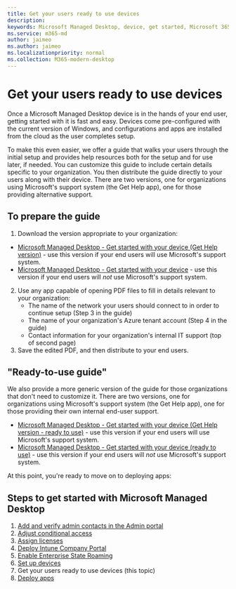 ```yaml
---
title: Get your users ready to use devices
description:  
keywords: Microsoft Managed Desktop, device, get started, Microsoft 365
ms.service: m365-md
author: jaimeo
ms.author: jaimeo
ms.localizationpriority: normal
ms.collection: M365-modern-desktop
---
```


# Get your users ready to use devices

Once a Microsoft Managed Desktop device is in the hands of your end user, getting started with it is fast and easy. Devices come pre-configured with the current version of Windows, and configurations and apps are installed from the cloud as the user completes setup. 
 
To make this even easier, we offer a guide that walks your users through the initial setup and provides help resources both for the setup and for use later, if needed. You can customize this guide to include certain details specific to your organization. You then distribute the guide directly to your users along with their device. There are two versions, one for organizations using Microsoft's support system (the Get Help app), one for those providing alternative support.

## To prepare the guide

1. Download the version appropriate to your organization:
- [Microsoft Managed Desktop - Get started with your device (Get Help version)](https://github.com/MicrosoftDocs/microsoft-365-docs/raw/public/microsoft-365/managed-desktop/get-started/downloads/microsoft-managed-desktop-user-guide-help-custom-v2.pdf) - use this version if your end users will use Microsoft's support system.
- [Microsoft Managed Desktop - Get started with your device](https://github.com/MicrosoftDocs/microsoft-365-docs/raw/public/microsoft-365/managed-desktop/get-started/downloads/microsoft-managed-desktop-user-guide-no-help-custom-v2.pdf) - use this version if your end users will *not* use Microsoft's support system.
2. Use any app capable of opening PDF files to fill in details relevant to your organization:
    - The name of the network your users should connect to in order to continue setup (Step 3 in the guide)
    - The name of your organization's Azure tenant account (Step 4 in the guide)
    - Contact information for your organization's internal IT support (top of second page)
3. Save the edited PDF, and then distribute to your end users. 

## "Ready-to-use guide"

We also provide a more generic version of the guide for those organizations that don't need to customize it. There are two versions, one for organizations using Microsoft's support system (the Get Help app), one for those providing their own internal end-user support.

- [Microsoft Managed Desktop - Get started with your device (Get Help version - ready to use)](https://github.com/MicrosoftDocs/microsoft-365-docs/raw/public/microsoft-365/managed-desktop/get-started/downloads/microsoft-managed-desktop-user-guide-help-v2.pdf) - use this version if your end users will use Microsoft's support system.
- [Microsoft Managed Desktop - Get started with your device (ready to use)](https://github.com/MicrosoftDocs/microsoft-365-docs/raw/public/microsoft-365/managed-desktop/get-started/downloads/microsoft-managed-desktop-user-guide-no-help-v2.pdf) - use this version if your end users will *not* use Microsoft's support system.

At this point, you're ready to move on to deploying apps:


## Steps to get started with Microsoft Managed Desktop

1. [Add and verify admin contacts in the Admin portal](add-admin-contacts.md)
2. [Adjust conditional access](conditional-access.md)
3. [Assign licenses](assign-licenses.md)
4. [Deploy Intune Company Portal](company-portal.md)
5. [Enable Enterprise State Roaming](enterprise-state-roaming.md)
6. [Set up devices](set-up-devices.md)
7. Get your users ready to use devices (this topic)
8. [Deploy apps](deploy-apps.md)
